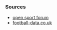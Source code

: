
### Sources

- [open sport forum](http://groups.google.com/group/opensport)
- [football-data.co.uk](http://www.football-data.co.uk/germanym.php)

